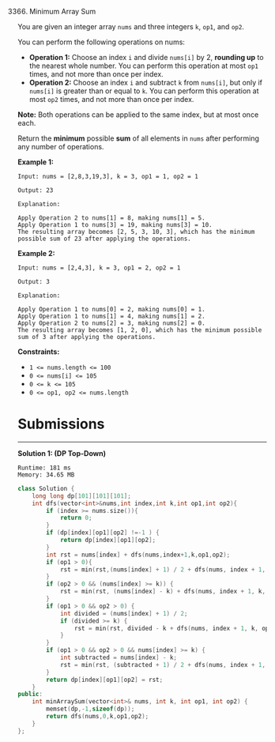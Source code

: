 3366. Minimum Array Sum

You are given an integer array `nums` and three integers `k`, `op1`, and `op2`.

You can perform the following operations on nums:

* **Operation 1:** Choose an index `i` and divide `nums[i]` by 2, **rounding up** to the nearest whole number. You can perform this operation at most `op1` times, and not more than once per index.
* **Operation 2:** Choose an index `i` and subtract `k` from `nums[i]`, but only if `nums[i]` is greater than or equal to `k`. You can perform this operation at most `op2` times, and not more than once per index.

**Note:**  Both operations can be applied to the same index, but at most once each.

Return the **minimum** possible **sum** of all elements in `nums` after performing any number of operations.

 

**Example 1:**
```
Input: nums = [2,8,3,19,3], k = 3, op1 = 1, op2 = 1

Output: 23

Explanation:

Apply Operation 2 to nums[1] = 8, making nums[1] = 5.
Apply Operation 1 to nums[3] = 19, making nums[3] = 10.
The resulting array becomes [2, 5, 3, 10, 3], which has the minimum possible sum of 23 after applying the operations.
```

**Example 2:**
```
Input: nums = [2,4,3], k = 3, op1 = 2, op2 = 1

Output: 3

Explanation:

Apply Operation 1 to nums[0] = 2, making nums[0] = 1.
Apply Operation 1 to nums[1] = 4, making nums[1] = 2.
Apply Operation 2 to nums[2] = 3, making nums[2] = 0.
The resulting array becomes [1, 2, 0], which has the minimum possible sum of 3 after applying the operations.
```

**Constraints:**

* `1 <= nums.length <= 100`
* `0 <= nums[i] <= 105`
* `0 <= k <= 105`
* `0 <= op1, op2 <= nums.length`

# Submissions
---
**Solution 1: (DP Top-Down)**
```
Runtime: 181 ms
Memory: 34.65 MB
```
```c++
class Solution {
    long long dp[101][101][101];
    int dfs(vector<int>&nums,int index,int k,int op1,int op2){
        if (index >= nums.size()){
            return 0;
        }
        if (dp[index][op1][op2] !=-1 ) {
            return dp[index][op1][op2];
        }
        int rst = nums[index] + dfs(nums,index+1,k,op1,op2);
        if (op1 > 0){
            rst = min(rst,(nums[index] + 1) / 2 + dfs(nums, index + 1, k, op1 - 1, op2));
        }
        if (op2 > 0 && (nums[index] >= k)) {
            rst = min(rst, (nums[index] - k) + dfs(nums, index + 1, k, op1, op2 - 1));
        }
        if (op1 > 0 && op2 > 0) {
            int divided = (nums[index] + 1) / 2;
            if (divided >= k) {
                rst = min(rst, divided - k + dfs(nums, index + 1, k, op1 - 1, op2 - 1));
            }
        }
        if (op1 > 0 && op2 > 0 && nums[index] >= k) {
            int subtracted = nums[index] - k;
            rst = min(rst, (subtracted + 1) / 2 + dfs(nums, index + 1, k, op1 - 1, op2 - 1));
        }
        return dp[index][op1][op2] = rst;
    }
public:
    int minArraySum(vector<int>& nums, int k, int op1, int op2) {
        memset(dp,-1,sizeof(dp));
        return dfs(nums,0,k,op1,op2);
    }
};
```
